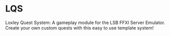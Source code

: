# LQS
Loxley Quest System: A gameplay module for the LSB FFXI Server Emulator. Create your own custom quests with this easy to use template system! 

